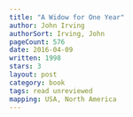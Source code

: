 ```yaml
---
title: "A Widow for One Year"
author: John Irving
authorSort: Irving, John
pageCount: 576
date: 2016-04-09
written: 1998
stars: 3
layout: post
category: book
tags: read unreviewed
mapping: USA, North America
---
```

